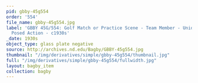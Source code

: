 ```yaml
---
pid: gbby-45g554
order: '554'
file_name: gbby-45g554.jpg
label: 'GBBY 45G/554: Golf Match or Practice Scene - Team Member - Unidentified -
  Posed Action - c1930s'
_date: 1930s
object_type: glass plate negative
source: http://archives.nd.edu/Bagby/GBBY-45g554.jpg
thumbnail: "/img/derivatives/simple/gbby-45g554/thumbnail.jpg"
full: "/img/derivatives/simple/gbby-45g554/fullwidth.jpg"
layout: bagby_item
collection: bagby
---
```

